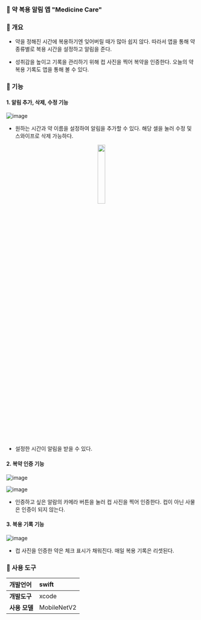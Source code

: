 
### 💊 약 복용 알림 앱 "Medicine Care"

### 📌 개요 

- 약을 정해진 시간에 복용하기엔 잊어버릴 때가 많아 쉽지 않다. 따라서 앱을 통해 약 종류별로 복용 시간을 설정하고 알림을 준다. 

- 성취감을 높이고 기록을 관리하기 위해 컵 사진을 찍어 복약을 인증한다. 오늘의 약 복용 기록도 앱을 통해 볼 수 있다.

### 📌 기능

#### 1. 알림 추가, 삭제, 수정 기능 
![image](https://user-images.githubusercontent.com/77915491/126583424-86abfe50-b82b-4cda-ae3e-2925613cfeda.png)

- 원하는 시간과 약 이름을 설정하여 알림을 추가할 수 있다. 해당 셀을 눌러 수정 및 스와이프로 삭제 가능하다.

<p align="center">
  <image src = "https://user-images.githubusercontent.com/77915491/152641057-70818158-7639-43b1-8fdf-114bf9c65ae5.png" width="20%">
</p>

- 설정한 시간이 알림을 받을 수 있다.
  
   

#### 2. 복약 인증 기능

![image](https://user-images.githubusercontent.com/77915491/126583503-bfd854bd-edd8-4768-b6cd-05565d3ecee7.png)

![image](https://user-images.githubusercontent.com/77915491/126583530-5d29923a-5622-4617-b5d8-9e2299288e86.png)

- 인증하고 싶은 알람의 카메라 버튼을 눌러 컵 사진을 찍어 인증한다. 컵이 아닌 사물은 인증이 되지 않는다.

#### 3. 복용 기록 기능

![image](https://user-images.githubusercontent.com/77915491/126583568-a646b7e3-9766-4b70-9d61-7950a311564d.png)

- 컵 사진을 인증한 약은 체크 표시가 채워진다. 매일 복용 기록은 리셋된다.



### 📌 사용 도구

| __개발언어__  | swift                      |
|:------------- |:------------|
| __개발도구__  | xcode                      |
| __사용 모델__ | MobileNetV2 |
